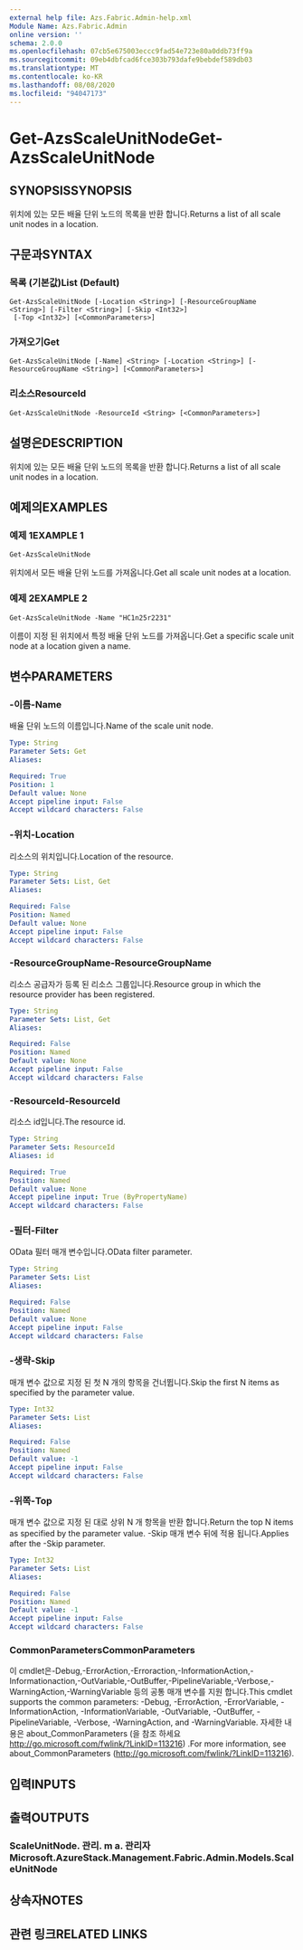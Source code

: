 ```yaml
---
external help file: Azs.Fabric.Admin-help.xml
Module Name: Azs.Fabric.Admin
online version: ''
schema: 2.0.0
ms.openlocfilehash: 07cb5e675003eccc9fad54e723e80a0ddb73ff9a
ms.sourcegitcommit: 09eb4dbfcad6fce303b793dafe9bebdef589db03
ms.translationtype: MT
ms.contentlocale: ko-KR
ms.lasthandoff: 08/08/2020
ms.locfileid: "94047173"
---
```

# <span data-ttu-id="a2fe6-101">Get-AzsScaleUnitNode</span><span class="sxs-lookup"><span data-stu-id="a2fe6-101">Get-AzsScaleUnitNode</span></span>

## <span data-ttu-id="a2fe6-102">SYNOPSIS</span><span class="sxs-lookup"><span data-stu-id="a2fe6-102">SYNOPSIS</span></span>
<span data-ttu-id="a2fe6-103">위치에 있는 모든 배율 단위 노드의 목록을 반환 합니다.</span><span class="sxs-lookup"><span data-stu-id="a2fe6-103">Returns a list of all scale unit nodes in a location.</span></span>

## <span data-ttu-id="a2fe6-104">구문과</span><span class="sxs-lookup"><span data-stu-id="a2fe6-104">SYNTAX</span></span>

### <span data-ttu-id="a2fe6-105">목록 (기본값)</span><span class="sxs-lookup"><span data-stu-id="a2fe6-105">List (Default)</span></span>
```
Get-AzsScaleUnitNode [-Location <String>] [-ResourceGroupName <String>] [-Filter <String>] [-Skip <Int32>]
 [-Top <Int32>] [<CommonParameters>]
```

### <span data-ttu-id="a2fe6-106">가져오기</span><span class="sxs-lookup"><span data-stu-id="a2fe6-106">Get</span></span>
```
Get-AzsScaleUnitNode [-Name] <String> [-Location <String>] [-ResourceGroupName <String>] [<CommonParameters>]
```

### <span data-ttu-id="a2fe6-107">리소스</span><span class="sxs-lookup"><span data-stu-id="a2fe6-107">ResourceId</span></span>
```
Get-AzsScaleUnitNode -ResourceId <String> [<CommonParameters>]
```

## <span data-ttu-id="a2fe6-108">설명은</span><span class="sxs-lookup"><span data-stu-id="a2fe6-108">DESCRIPTION</span></span>
<span data-ttu-id="a2fe6-109">위치에 있는 모든 배율 단위 노드의 목록을 반환 합니다.</span><span class="sxs-lookup"><span data-stu-id="a2fe6-109">Returns a list of all scale unit nodes in a location.</span></span>

## <span data-ttu-id="a2fe6-110">예제의</span><span class="sxs-lookup"><span data-stu-id="a2fe6-110">EXAMPLES</span></span>

### <span data-ttu-id="a2fe6-111">예제 1</span><span class="sxs-lookup"><span data-stu-id="a2fe6-111">EXAMPLE 1</span></span>
```
Get-AzsScaleUnitNode
```

<span data-ttu-id="a2fe6-112">위치에서 모든 배율 단위 노드를 가져옵니다.</span><span class="sxs-lookup"><span data-stu-id="a2fe6-112">Get all scale unit nodes at a location.</span></span>

### <span data-ttu-id="a2fe6-113">예제 2</span><span class="sxs-lookup"><span data-stu-id="a2fe6-113">EXAMPLE 2</span></span>
```
Get-AzsScaleUnitNode -Name "HC1n25r2231"
```

<span data-ttu-id="a2fe6-114">이름이 지정 된 위치에서 특정 배율 단위 노드를 가져옵니다.</span><span class="sxs-lookup"><span data-stu-id="a2fe6-114">Get a specific scale unit node at a location given a name.</span></span>

## <span data-ttu-id="a2fe6-115">변수</span><span class="sxs-lookup"><span data-stu-id="a2fe6-115">PARAMETERS</span></span>

### <span data-ttu-id="a2fe6-116">-이름</span><span class="sxs-lookup"><span data-stu-id="a2fe6-116">-Name</span></span>
<span data-ttu-id="a2fe6-117">배율 단위 노드의 이름입니다.</span><span class="sxs-lookup"><span data-stu-id="a2fe6-117">Name of the scale unit node.</span></span>

```yaml
Type: String
Parameter Sets: Get
Aliases:

Required: True
Position: 1
Default value: None
Accept pipeline input: False
Accept wildcard characters: False
```

### <span data-ttu-id="a2fe6-118">-위치</span><span class="sxs-lookup"><span data-stu-id="a2fe6-118">-Location</span></span>
<span data-ttu-id="a2fe6-119">리소스의 위치입니다.</span><span class="sxs-lookup"><span data-stu-id="a2fe6-119">Location of the resource.</span></span>

```yaml
Type: String
Parameter Sets: List, Get
Aliases:

Required: False
Position: Named
Default value: None
Accept pipeline input: False
Accept wildcard characters: False
```

### <span data-ttu-id="a2fe6-120">-ResourceGroupName</span><span class="sxs-lookup"><span data-stu-id="a2fe6-120">-ResourceGroupName</span></span>
<span data-ttu-id="a2fe6-121">리소스 공급자가 등록 된 리소스 그룹입니다.</span><span class="sxs-lookup"><span data-stu-id="a2fe6-121">Resource group in which the resource provider has been registered.</span></span>

```yaml
Type: String
Parameter Sets: List, Get
Aliases:

Required: False
Position: Named
Default value: None
Accept pipeline input: False
Accept wildcard characters: False
```

### <span data-ttu-id="a2fe6-122">-ResourceId</span><span class="sxs-lookup"><span data-stu-id="a2fe6-122">-ResourceId</span></span>
<span data-ttu-id="a2fe6-123">리소스 id입니다.</span><span class="sxs-lookup"><span data-stu-id="a2fe6-123">The resource id.</span></span>

```yaml
Type: String
Parameter Sets: ResourceId
Aliases: id

Required: True
Position: Named
Default value: None
Accept pipeline input: True (ByPropertyName)
Accept wildcard characters: False
```

### <span data-ttu-id="a2fe6-124">-필터</span><span class="sxs-lookup"><span data-stu-id="a2fe6-124">-Filter</span></span>
<span data-ttu-id="a2fe6-125">OData 필터 매개 변수입니다.</span><span class="sxs-lookup"><span data-stu-id="a2fe6-125">OData filter parameter.</span></span>

```yaml
Type: String
Parameter Sets: List
Aliases:

Required: False
Position: Named
Default value: None
Accept pipeline input: False
Accept wildcard characters: False
```

### <span data-ttu-id="a2fe6-126">-생략</span><span class="sxs-lookup"><span data-stu-id="a2fe6-126">-Skip</span></span>
<span data-ttu-id="a2fe6-127">매개 변수 값으로 지정 된 첫 N 개의 항목을 건너뜁니다.</span><span class="sxs-lookup"><span data-stu-id="a2fe6-127">Skip the first N items as specified by the parameter value.</span></span>

```yaml
Type: Int32
Parameter Sets: List
Aliases:

Required: False
Position: Named
Default value: -1
Accept pipeline input: False
Accept wildcard characters: False
```

### <span data-ttu-id="a2fe6-128">-위쪽</span><span class="sxs-lookup"><span data-stu-id="a2fe6-128">-Top</span></span>
<span data-ttu-id="a2fe6-129">매개 변수 값으로 지정 된 대로 상위 N 개 항목을 반환 합니다.</span><span class="sxs-lookup"><span data-stu-id="a2fe6-129">Return the top N items as specified by the parameter value.</span></span>
<span data-ttu-id="a2fe6-130">-Skip 매개 변수 뒤에 적용 됩니다.</span><span class="sxs-lookup"><span data-stu-id="a2fe6-130">Applies after the -Skip parameter.</span></span>

```yaml
Type: Int32
Parameter Sets: List
Aliases:

Required: False
Position: Named
Default value: -1
Accept pipeline input: False
Accept wildcard characters: False
```

### <span data-ttu-id="a2fe6-131">CommonParameters</span><span class="sxs-lookup"><span data-stu-id="a2fe6-131">CommonParameters</span></span>
<span data-ttu-id="a2fe6-132">이 cmdlet은-Debug,-ErrorAction,-Erroraction,-InformationAction,-Informationaction,-OutVariable,-OutBuffer,-PipelineVariable,-Verbose,-WarningAction,-WarningVariable 등의 공통 매개 변수를 지원 합니다.</span><span class="sxs-lookup"><span data-stu-id="a2fe6-132">This cmdlet supports the common parameters: -Debug, -ErrorAction, -ErrorVariable, -InformationAction, -InformationVariable, -OutVariable, -OutBuffer, -PipelineVariable, -Verbose, -WarningAction, and -WarningVariable.</span></span> <span data-ttu-id="a2fe6-133">자세한 내용은 about_CommonParameters (을 참조 하세요 http://go.microsoft.com/fwlink/?LinkID=113216) .</span><span class="sxs-lookup"><span data-stu-id="a2fe6-133">For more information, see about_CommonParameters (http://go.microsoft.com/fwlink/?LinkID=113216).</span></span>

## <span data-ttu-id="a2fe6-134">입력</span><span class="sxs-lookup"><span data-stu-id="a2fe6-134">INPUTS</span></span>

## <span data-ttu-id="a2fe6-135">출력</span><span class="sxs-lookup"><span data-stu-id="a2fe6-135">OUTPUTS</span></span>

### <span data-ttu-id="a2fe6-136">ScaleUnitNode. 관리. m a. 관리자</span><span class="sxs-lookup"><span data-stu-id="a2fe6-136">Microsoft.AzureStack.Management.Fabric.Admin.Models.ScaleUnitNode</span></span>

## <span data-ttu-id="a2fe6-137">상속자</span><span class="sxs-lookup"><span data-stu-id="a2fe6-137">NOTES</span></span>

## <span data-ttu-id="a2fe6-138">관련 링크</span><span class="sxs-lookup"><span data-stu-id="a2fe6-138">RELATED LINKS</span></span>
